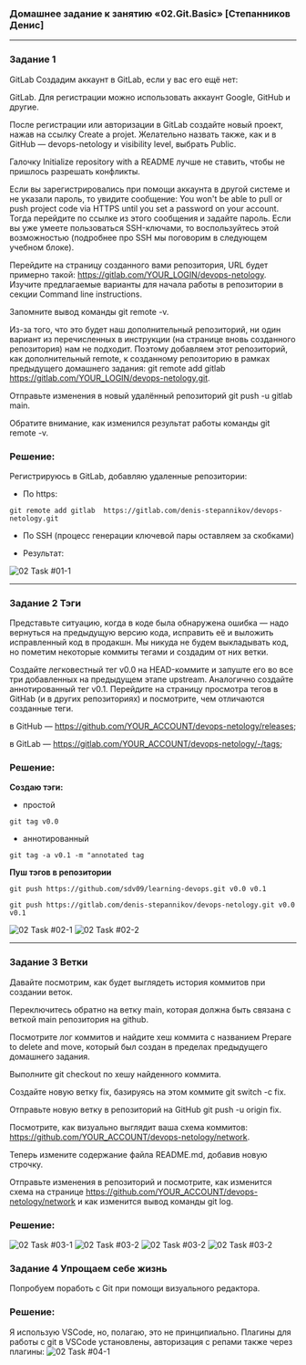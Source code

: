### Домашнее задание к занятию «02.Git.Basic» [Степанников Денис]

---

### Задание 1

GitLab
Создадим аккаунт в GitLab, если у вас его ещё нет:

GitLab. Для регистрации можно использовать аккаунт Google, GitHub и другие.

После регистрации или авторизации в GitLab создайте новый проект, нажав на ссылку Create a projet. Желательно назвать также, как и в GitHub — devops-netology и visibility level, выбрать Public.

Галочку Initialize repository with a README лучше не ставить, чтобы не пришлось разрешать конфликты.

Если вы зарегистрировались при помощи аккаунта в другой системе и не указали пароль, то увидите сообщение: You won't be able to pull or push project code via HTTPS until you set a password on your account. Тогда перейдите по ссылке из этого сообщения и задайте пароль. Если вы уже умеете пользоваться SSH-ключами, то воспользуйтесь этой возможностью (подробнее про SSH мы поговорим в следующем учебном блоке).

Перейдите на страницу созданного вами репозитория, URL будет примерно такой: https://gitlab.com/YOUR_LOGIN/devops-netology. Изучите предлагаемые варианты для начала работы в репозитории в секции Command line instructions.

Запомните вывод команды git remote -v.

Из-за того, что это будет наш дополнительный репозиторий, ни один вариант из перечисленных в инструкции (на странице вновь созданного репозитория) нам не подходит. Поэтому добавляем этот репозиторий, как дополнительный remote, к созданному репозиторию в рамках предыдущего домашнего задания: git remote add gitlab https://gitlab.com/YOUR_LOGIN/devops-netology.git.

Отправьте изменения в новый удалённый репозиторий git push -u gitlab main.

Обратите внимание, как изменился результат работы команды git remote -v.

### Решение:

Регистрируюсь в GitLab, добавляю удаленные репозитории:

- По https:

`git remote add gitlab  https://gitlab.com/denis-stepannikov/devops-netology.git`

- По SSH (процесс генерации ключевой пары оставляем за скобками)

- Результат:

![02 Task #01-1](screenshots/02.01.01.png) 

---

### Задание 2 Тэги

Представьте ситуацию, когда в коде была обнаружена ошибка — надо вернуться на предыдущую версию кода, исправить её и выложить исправленный код в продакшн. Мы никуда не будем выкладывать код, но пометим некоторые коммиты тегами и создадим от них ветки.

Создайте легковестный тег v0.0 на HEAD-коммите и запуште его во все три добавленных на предыдущем этапе upstream.
Аналогично создайте аннотированный тег v0.1.
Перейдите на страницу просмотра тегов в GitHab (и в других репозиториях) и посмотрите, чем отличаются созданные теги.

в GitHub — https://github.com/YOUR_ACCOUNT/devops-netology/releases;

в GitLab — https://gitlab.com/YOUR_ACCOUNT/devops-netology/-/tags;

### Решение:

**Создаю тэги:**

- простой

`git tag v0.0`

- аннотированный

`git tag -a v0.1 -m "annotated tag`

**Пуш тэгов в репозитории**

`git push https://github.com/sdv09/learning-devops.git v0.0 v0.1`

`git push https://gitlab.com/denis-stepannikov/devops-netology.git v0.0 v0.1`


![02 Task #02-1](screenshots/02.02.01.png)
![02 Task #02-2](screenshots/02.02.02.png)

---

### Задание 3 Ветки

Давайте посмотрим, как будет выглядеть история коммитов при создании веток.

Переключитесь обратно на ветку main, которая должна быть связана с веткой main репозитория на github.

Посмотрите лог коммитов и найдите хеш коммита с названием Prepare to delete and move, который был создан в пределах предыдущего домашнего задания.

Выполните git checkout по хешу найденного коммита.

Создайте новую ветку fix, базируясь на этом коммите git switch -c fix.

Отправьте новую ветку в репозиторий на GitHub git push -u origin fix.

Посмотрите, как визуально выглядит ваша схема коммитов: https://github.com/YOUR_ACCOUNT/devops-netology/network.

Теперь измените содержание файла README.md, добавив новую строчку.

Отправьте изменения в репозиторий и посмотрите, как изменится схема на странице https://github.com/YOUR_ACCOUNT/devops-netology/network и как изменится вывод команды git log.

### Решение:

![02 Task #03-1](screenshots/02.03.01.png)
![02 Task #03-2](screenshots/02.03.02.png)
![02 Task #03-2](screenshots/02.03.03.png)
![02 Task #03-2](screenshots/02.03.04.png)

### Задание 4 Упрощаем себе жизнь

Попробуем поработь с Git при помощи визуального редактора.


### Решение:
Я использую VSCode, но, полагаю, это не принципиально. Плагины для работы с git в VSCode установлены, авторизация с репами также через плагины:
![02 Task #04-1](screenshots/02.04.01.png)